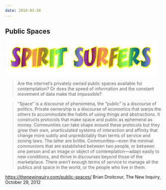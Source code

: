 ```yaml
---
date: 2010-03-28
---
```


## Public Spaces

![Spirit Surfers animated wordmark](assets/images/spirit-surfers.gif)

> Are the internet’s privately owned public spaces available for contemplation? Or does the speed of information and the constant movement of data make that impossible?

> “Space” is a discourse of phenomena, the “public” is a discourse  of politics. Private ownership is a discourse of economics that warps the others to accommodate the habits of using things and abstractions. It constructs protocols that make space and public as ephemeral as money. Communities can take shape around these protocols but they grow their own, unarticulated systems of interaction and affinity that change more subtly and unpredictably than terms of service and zoning laws. The latter are brittle. Communities—even the minimal communions that are established between two people, or between one person and an image or object of contemplation—adapt easily to new conditions, and thrive in discourses beyond those of the marketplace. There aren’t enough terms of service to manage all the publics and space in the world, or the people who live in them.

<https://thenewinquiry.com/public-spaces/> Brian Droitcour, The New Inquiry, October 29, 2012
